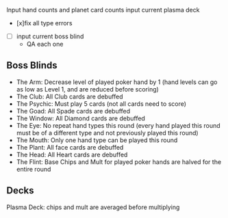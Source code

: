 Input hand counts and planet card counts
input current plasma deck
- [x]fix all type errors

- [ ] input current boss blind
  - QA each one

## Boss Blinds
- The Arm: Decrease level of played poker hand by 1 (hand levels can go as low as Level 1, and are reduced before scoring)	
- The Club:	All Club cards are debuffed	
- The Psychic:	Must play 5 cards (not all cards need to score)	
- The Goad:	All Spade cards are debuffed	
- The Window: All Diamond cards are debuffed
- The Eye:	No repeat hand types this round (every hand played this round must be of a different type and not previously played this round)	
- The Mouth:	Only one hand type can be played this round	
- The Plant:	All face cards are debuffed	
- The Head:	All Heart cards are debuffed	
- The Flint:	Base Chips and Mult for played poker hands are halved for the entire round	

## Decks
Plasma Deck: chips and mult are averaged before multiplying


